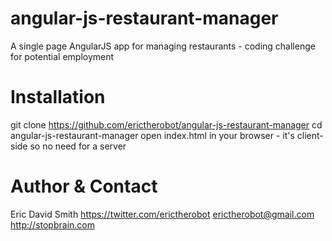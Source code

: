 angular-js-restaurant-manager
=============================

A single page AngularJS app for managing restaurants - coding challenge for potential employment


Installation
=============================
  git clone https://github.com/erictherobot/angular-js-restaurant-manager
  cd angular-js-restaurant-manager
  open index.html in your browser - it's client-side so no need for a server
  
Author & Contact
=============================
Eric David Smith 
https://twitter.com/erictherobot
erictherobot@gmail.com
http://stopbrain.com

